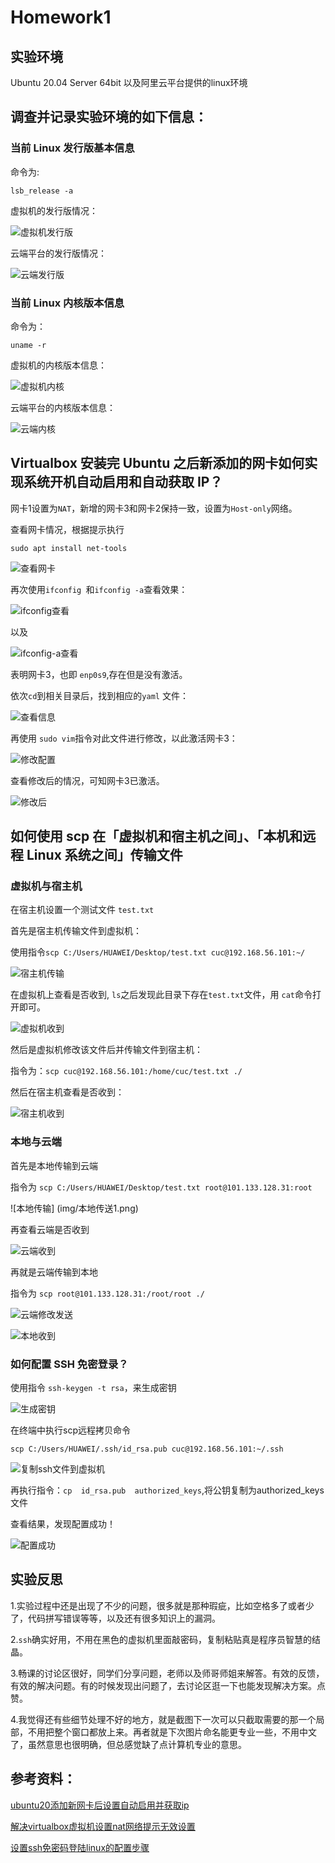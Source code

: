 # Homework1

## 实验环境

Ubuntu 20.04 Server 64bit 以及阿里云平台提供的linux环境

## 调查并记录实验环境的如下信息：
### 当前 Linux 发行版基本信息

命令为:

 `lsb_release -a `

 虚拟机的发行版情况：

![虚拟机发行版](img/虚拟机发行版1.png)

云端平台的发行版情况：

![云端发行版](img/云端发行版1.png)

### 当前 Linux 内核版本信息

命令为：

`uname -r`

虚拟机的内核版本信息：

![虚拟机内核](img/虚拟机内核1.png)

云端平台的内核版本信息：

![云端内核](img/云端内核1.png)

## Virtualbox 安装完 Ubuntu 之后新添加的网卡如何实现系统开机自动启用和自动获取 IP？

网卡1设置为`NAT`，新增的网卡3和网卡2保持一致，设置为`Host-only`网络。

查看网卡情况，根据提示执行

`sudo apt install net-tools`

![查看网卡](img/查看网卡1.png)

再次使用`ifconfig `和`ifconfig -a`查看效果：

![ifconfig查看](img/ifconfig1.png)

以及

![ifconfig-a查看](img/ifconfiga1.png)

表明网卡3，也即 `enp0s9`,存在但是没有激活。

依次`cd`到相关目录后，找到相应的`yaml` 文件： 

![查看信息](img/查看信息1.png)

再使用 `sudo vim`指令对此文件进行修改，以此激活网卡3：

![修改配置](img/修改配置1.png)

查看修改后的情况，可知网卡3已激活。

![修改后](img/修改后1.png)

## 如何使用 scp 在「虚拟机和宿主机之间」、「本机和远程 Linux 系统之间」传输文件

### 虚拟机与宿主机

在宿主机设置一个测试文件 `test.txt`

首先是宿主机传输文件到虚拟机：

使用指令`scp C:/Users/HUAWEI/Desktop/test.txt cuc@192.168.56.101:~/`

![宿主机传输](img/宿主机传输1.png)

在虚拟机上查看是否收到, `ls`之后发现此目录下存在`test.txt`文件，用 `cat`命令打开即可。

![虚拟机收到](img/虚拟机接收1.png)

然后是虚拟机修改该文件后并传输文件到宿主机：

指令为：`scp cuc@192.168.56.101:/home/cuc/test.txt ./`


然后在宿主机查看是否收到：

![宿主机收到](img/宿主机收到1.png)


### 本地与云端 ###

首先是本地传输到云端

指令为 `scp C:/Users/HUAWEI/Desktop/test.txt root@101.133.128.31:root`

 ![本地传输] (img/本地传送1.png)

 再查看云端是否收到

 ![云端收到](img/远程收到1.png)

 再就是云端传输到本地

 指令为  `scp root@101.133.128.31:/root/root ./`

 ![云端修改发送](img/远端修改并准备发送1.png)

 ![本地收到](img/本地收到1.png)

### 如何配置 SSH 免密登录？

使用指令 `ssh-keygen -t rsa`，来生成密钥

![生成密钥](img/生成密钥1.png)

在终端中执行scp远程拷贝命令

`scp C:/Users/HUAWEI/.ssh/id_rsa.pub cuc@192.168.56.101:~/.ssh`

![复制ssh文件到虚拟机](img/复制ssh文件到虚拟机1.png)

 再执行指令：`cp  id_rsa.pub  authorized_keys`,将公钥复制为authorized_keys文件

 查看结果，发现配置成功！

 ![配置成功](img/免密登录配置成功1.png)


## 实验反思

1.实验过程中还是出现了不少的问题，很多就是那种瑕疵，比如空格多了或者少了，代码拼写错误等等，以及还有很多知识上的漏洞。

2.`ssh`确实好用，不用在黑色的虚拟机里面敲密码，复制粘贴真是程序员智慧的结晶。

3.畅课的讨论区很好，同学们分享问题，老师以及师哥师姐来解答。有效的反馈，有效的解决问题。有的时候发现出问题了，去讨论区逛一下也能发现解决方案。点赞。

4.我觉得还有些细节处理不好的地方，就是截图下一次可以只截取需要的那一个局部，不用把整个窗口都放上来。再者就是下次图片命名能更专业一些，不用中文了，虽然意思也很明确，但总感觉缺了点计算机专业的意思。




## 参考资料：
[ubuntu20添加新网卡后设置自动启用并获取ip](https://blog.csdn.net/xiongyangg/article/details/110206220)

[解决virtualbox虚拟机设置nat网络提示无效设置](https://jingyan.baidu.com/article/a3f121e4850c98fc9052bb97.html)

[设置ssh免密码登陆linux的配置步骤](https://www.jianshu.com/p/e9db116fef8c)
